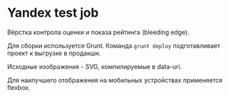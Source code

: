 Yandex test job
======

Вёрстка контрола оценки и показа рейтинга (bleeding edge).

Для сборки используется Grunt. Команда `grunt deploy` подготавливает проект к выгрузке в продакшн.

Исходные изображения - SVG, компилируемые в data-uri.

Для наилучшего отображения на мобильных устройствах применяется flexbox.